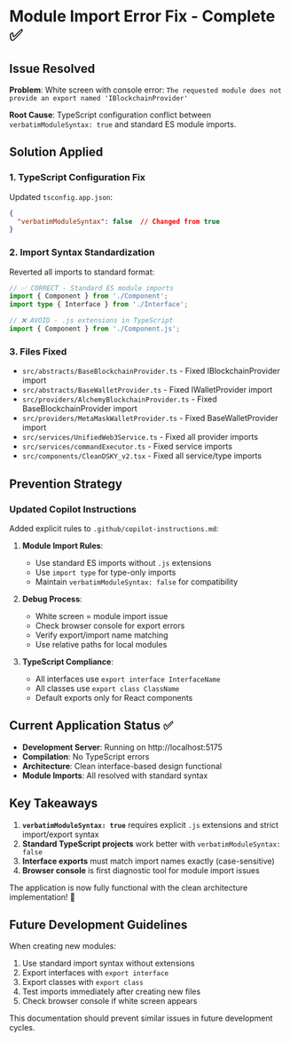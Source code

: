 # Module Import Error Fix - Complete ✅

## Issue Resolved
**Problem**: White screen with console error: `The requested module does not provide an export named 'IBlockchainProvider'`

**Root Cause**: TypeScript configuration conflict between `verbatimModuleSyntax: true` and standard ES module imports.

## Solution Applied

### 1. TypeScript Configuration Fix
Updated `tsconfig.app.json`:
```json
{
  "verbatimModuleSyntax": false  // Changed from true
}
```

### 2. Import Syntax Standardization
Reverted all imports to standard format:
```typescript
// ✅ CORRECT - Standard ES module imports
import { Component } from './Component';
import type { Interface } from './Interface';

// ❌ AVOID - .js extensions in TypeScript
import { Component } from './Component.js';
```

### 3. Files Fixed
- `src/abstracts/BaseBlockchainProvider.ts` - Fixed IBlockchainProvider import
- `src/abstracts/BaseWalletProvider.ts` - Fixed IWalletProvider import  
- `src/providers/AlchemyBlockchainProvider.ts` - Fixed BaseBlockchainProvider import
- `src/providers/MetaMaskWalletProvider.ts` - Fixed BaseWalletProvider import
- `src/services/UnifiedWeb3Service.ts` - Fixed all provider imports
- `src/services/commandExecutor.ts` - Fixed service imports
- `src/components/CleanDSKY_v2.tsx` - Fixed all service/type imports

## Prevention Strategy

### Updated Copilot Instructions
Added explicit rules to `.github/copilot-instructions.md`:

1. **Module Import Rules**:
   - Use standard ES imports without `.js` extensions
   - Use `import type` for type-only imports
   - Maintain `verbatimModuleSyntax: false` for compatibility

2. **Debug Process**:
   - White screen = module import issue
   - Check browser console for export errors
   - Verify export/import name matching
   - Use relative paths for local modules

3. **TypeScript Compliance**:
   - All interfaces use `export interface InterfaceName`
   - All classes use `export class ClassName`
   - Default exports only for React components

## Current Application Status ✅

- **Development Server**: Running on http://localhost:5175
- **Compilation**: No TypeScript errors
- **Architecture**: Clean interface-based design functional
- **Module Imports**: All resolved with standard syntax

## Key Takeaways

1. **`verbatimModuleSyntax: true`** requires explicit `.js` extensions and strict import/export syntax
2. **Standard TypeScript projects** work better with `verbatimModuleSyntax: false`
3. **Interface exports** must match import names exactly (case-sensitive)
4. **Browser console** is first diagnostic tool for module import issues

The application is now fully functional with the clean architecture implementation! 🚀

## Future Development Guidelines

When creating new modules:
1. Use standard import syntax without extensions
2. Export interfaces with `export interface`
3. Export classes with `export class`
4. Test imports immediately after creating new files
5. Check browser console if white screen appears

This documentation should prevent similar issues in future development cycles.
